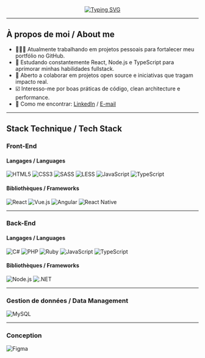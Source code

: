 <!-- Title -->
<div align="center">
  <a href="https://github.com/LeonardoCoutinhoDev?tab=repositories">
    <img src="https://readme-typing-svg.herokuapp.com?font=Fira+Code&size=32&pause=1000&color=FFFFFF&center=true&vCenter=true&width=700&lines=Je+m'appelle+Leonardo+Coutinho" alt="Typing SVG" />
  </a>
</div>

---

<!-- About me section -->
<div>
  <h2>À propos de moi / About me</h2>
  <ul>
    <li>👨🏻‍💻 Atualmente trabalhando em projetos pessoais para fortalecer meu portfólio no GitHub.</li>
    <li>🚀 Estudando constantemente React, Node.js e TypeScript para aprimorar minhas habilidades fullstack.</li>
    <li>🤝 Aberto a colaborar em projetos open source e iniciativas que tragam impacto real.</li>
    <li>☑️ Interesso-me por boas práticas de código, clean architecture e performance.</li>
    <li>📲 Como me encontrar: 
      <a href="https://www.linkedin.com/in/leonardo-coutinho-dev/" target="_blank">LinkedIn</a> / 
      <a href="mailto:leonardo.coutinho04@outlook.com">E-mail</a>
    </li>
  </ul>
</div>

---

<!-- Tech stack section -->
<div>
  <h2>Stack Technique / Tech Stack</h2>
  <div>
  <h3>Front-End</h3>
  <h4>Langages / Languages</h4>
  
  ![HTML5](https://img.shields.io/badge/HTML5-E34F26?style=for-the-badge&logo=html5&logoColor=white)
  ![CSS3](https://img.shields.io/badge/CSS3-1572B6?style=for-the-badge&logo=css3&logoColor=white)
  ![SASS](https://img.shields.io/badge/Sass-CC6699?style=for-the-badge&logo=sass&logoColor=white)
  ![LESS](https://img.shields.io/badge/LESS-1D365D?style=for-the-badge&logo=less&logoColor=white)
  ![JavaScript](https://img.shields.io/badge/JavaScript-F7DF1E?style=for-the-badge&logo=javascript&logoColor=black)
  ![TypeScript](https://img.shields.io/badge/TypeScript-3178C6?style=for-the-badge&logo=typescript&logoColor=white)

  <h4>Bibliothèques / Frameworks</h4>
  
  ![React](https://img.shields.io/badge/React-61DAFB?style=for-the-badge&logo=react&logoColor=black)
  ![Vue.js](https://img.shields.io/badge/Vue.js-35495E?style=for-the-badge&logo=vue.js&logoColor=4FC08D)
  ![Angular](https://img.shields.io/badge/Angular-DD0031?style=for-the-badge&logo=angular&logoColor=white)
  ![React Native](https://img.shields.io/badge/React_Native-61DAFB?style=for-the-badge&logo=react&logoColor=black)
  </div>
  
---

  <div>
  <h3>Back-End</h3>
  <h4>Langages / Languages</h4>

  ![C#](https://img.shields.io/badge/C%23-239120?style=for-the-badge&logo=c-sharp&logoColor=white)
  ![PHP](https://img.shields.io/badge/PHP-777BB4?style=for-the-badge&logo=php&logoColor=white)
  ![Ruby](https://img.shields.io/badge/Ruby-CC342D?style=for-the-badge&logo=ruby&logoColor=white)
  ![JavaScript](https://img.shields.io/badge/JavaScript-F7DF1E?style=for-the-badge&logo=javascript&logoColor=black)
  ![TypeScript](https://img.shields.io/badge/TypeScript-3178C6?style=for-the-badge&logo=typescript&logoColor=white)

  <h4>Bibliothèques / Frameworks</h4>
  
  ![Node.js](https://img.shields.io/badge/Node.js-339933?style=for-the-badge&logo=node.js&logoColor=white)
  ![.NET](https://img.shields.io/badge/.NET-512BD4?style=for-the-badge&logo=.net&logoColor=white)
  </div>

---

  <div>
    <h3>Gestion de données / Data Management</h3>

  ![MySQL](https://img.shields.io/badge/MySQL-4479A1?style=for-the-badge&logo=mysql&logoColor=white)

  </div>

---

  <div>
  <h3>Conception</h3>

  ![Figma](https://img.shields.io/badge/figma-%23F24E1E.svg?style=for-the-badge&logo=figma&logoColor=white)
    
  </div>
</div>

<!--
**LeonardoCoutinhoDev/LeonardoCoutinhoDev** is a ✨ _special_ ✨ repository because its `README.md` (this file) appears on your GitHub profile.

Here are some ideas to get you started:

- 🔭 I’m currently working on ...
- 🌱 I’m currently learning ...
- 👯 I’m looking to collaborate on ...
- 🤔 I’m looking for help with ...
- 💬 Ask me about ...
- 📫 How to reach me: ...
- 😄 Pronouns: ...
- ⚡ Fun fact: ...
-->
